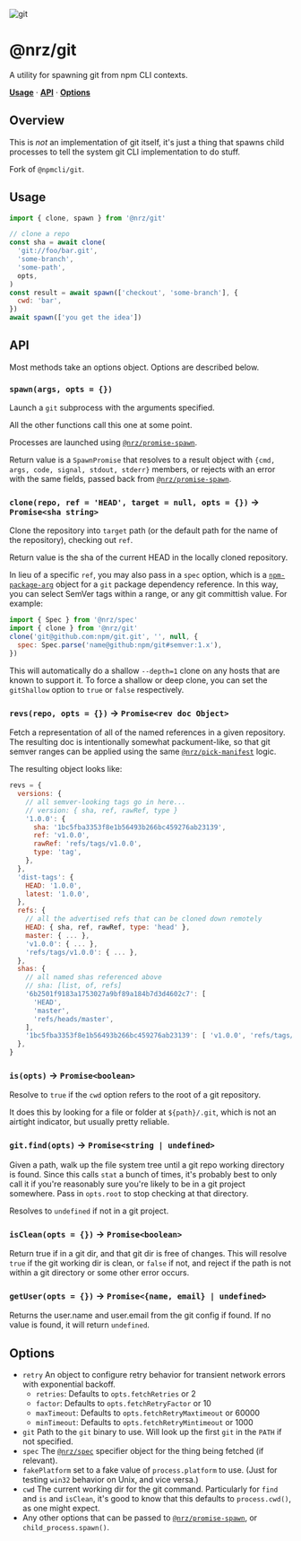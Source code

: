 ![git](https://github.com/user-attachments/assets/184a7d71-fbfd-4a81-8d8b-fc8a27931d20)

# @nrz/git

A utility for spawning git from npm CLI contexts.

**[Usage](#usage)** · **[API](#api)** · **[Options](#options)**

## Overview

This is _not_ an implementation of git itself, it's just a thing that
spawns child processes to tell the system git CLI implementation to do
stuff.

Fork of `@npmcli/git`.

## Usage

```js
import { clone, spawn } from '@nrz/git'

// clone a repo
const sha = await clone(
  'git://foo/bar.git',
  'some-branch',
  'some-path',
  opts,
)
const result = await spawn(['checkout', 'some-branch'], {
  cwd: 'bar',
})
await spawn(['you get the idea'])
```

## API

Most methods take an options object. Options are described below.

### `spawn(args, opts = {})`

Launch a `git` subprocess with the arguments specified.

All the other functions call this one at some point.

Processes are launched using
[`@nrz/promise-spawn`](http://npm.im/@nrz/promise-spawn).

Return value is a `SpawnPromise` that resolves to a result object with
`{cmd, args, code, signal, stdout, stderr}` members, or rejects with
an error with the same fields, passed back from
[`@nrz/promise-spawn`](http://npm.im/@nrz/promise-spawn).

### `clone(repo, ref = 'HEAD', target = null, opts = {})` -> `Promise<sha string>`

Clone the repository into `target` path (or the default path for the
name of the repository), checking out `ref`.

Return value is the sha of the current HEAD in the locally cloned
repository.

In lieu of a specific `ref`, you may also pass in a `spec` option,
which is a [`npm-package-arg`](http://npm.im/npm-package-arg) object
for a `git` package dependency reference. In this way, you can select
SemVer tags within a range, or any git committish value. For example:

```js
import { Spec } from '@nrz/spec'
import { clone } from '@nrz/git'
clone('git@github.com:npm/git.git', '', null, {
  spec: Spec.parse('name@github:npm/git#semver:1.x'),
})
```

This will automatically do a shallow `--depth=1` clone on any hosts
that are known to support it. To force a shallow or deep clone, you
can set the `gitShallow` option to `true` or `false` respectively.

### `revs(repo, opts = {})` -> `Promise<rev doc Object>`

Fetch a representation of all of the named references in a given
repository. The resulting doc is intentionally somewhat
packument-like, so that git semver ranges can be applied using the
same [`@nrz/pick-manifest`](http://npm.im/@nrz/pick-manifest) logic.

The resulting object looks like:

```js
revs = {
  versions: {
    // all semver-looking tags go in here...
    // version: { sha, ref, rawRef, type }
    '1.0.0': {
      sha: '1bc5fba3353f8e1b56493b266bc459276ab23139',
      ref: 'v1.0.0',
      rawRef: 'refs/tags/v1.0.0',
      type: 'tag',
    },
  },
  'dist-tags': {
    HEAD: '1.0.0',
    latest: '1.0.0',
  },
  refs: {
    // all the advertised refs that can be cloned down remotely
    HEAD: { sha, ref, rawRef, type: 'head' },
    master: { ... },
    'v1.0.0': { ... },
    'refs/tags/v1.0.0': { ... },
  },
  shas: {
    // all named shas referenced above
    // sha: [list, of, refs]
    '6b2501f9183a1753027a9bf89a184b7d3d4602c7': [
      'HEAD',
      'master',
      'refs/heads/master',
    ],
    '1bc5fba3353f8e1b56493b266bc459276ab23139': [ 'v1.0.0', 'refs/tags/v1.0.0' ],
  },
}
```

### `is(opts)` -> `Promise<boolean>`

Resolve to `true` if the `cwd` option refers to the root of a git
repository.

It does this by looking for a file or folder at `${path}/.git`, which
is not an airtight indicator, but usually pretty reliable.

### `git.find(opts)` -> `Promise<string | undefined>`

Given a path, walk up the file system tree until a git repo working
directory is found. Since this calls `stat` a bunch of times, it's
probably best to only call it if you're reasonably sure you're likely
to be in a git project somewhere. Pass in `opts.root` to stop checking
at that directory.

Resolves to `undefined` if not in a git project.

### `isClean(opts = {})` -> `Promise<boolean>`

Return true if in a git dir, and that git dir is free of changes. This
will resolve `true` if the git working dir is clean, or `false` if
not, and reject if the path is not within a git directory or some
other error occurs.

### `getUser(opts = {})` -> `Promise<{name, email} | undefined>`

Returns the user.name and user.email from the git config if found. If
no value is found, it will return `undefined`.

## Options

- `retry` An object to configure retry behavior for transient network
  errors with exponential backoff.
  - `retries`: Defaults to `opts.fetchRetries` or 2
  - `factor`: Defaults to `opts.fetchRetryFactor` or 10
  - `maxTimeout`: Defaults to `opts.fetchRetryMaxtimeout` or 60000
  - `minTimeout`: Defaults to `opts.fetchRetryMintimeout` or 1000
- `git` Path to the `git` binary to use. Will look up the first `git`
  in the `PATH` if not specified.
- `spec` The [`@nrz/spec`](http://npm.im/@nrz/spec) specifier object
  for the thing being fetched (if relevant).
- `fakePlatform` set to a fake value of `process.platform` to use.
  (Just for testing `win32` behavior on Unix, and vice versa.)
- `cwd` The current working dir for the git command. Particularly for
  `find` and `is` and `isClean`, it's good to know that this defaults
  to `process.cwd()`, as one might expect.
- Any other options that can be passed to
  [`@nrz/promise-spawn`](http://npm.im/@nrz/promise-spawn), or
  `child_process.spawn()`.
